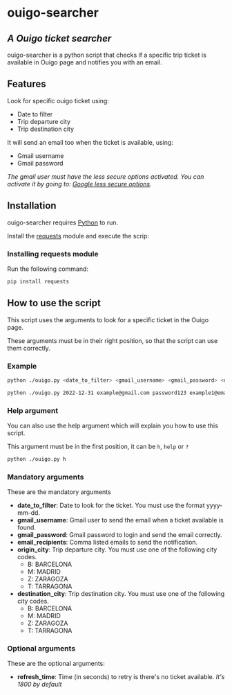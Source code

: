 # ouigo-searcher
## _A Ouigo ticket searcher_

ouigo-searcher is a python script that checks if a specific trip ticket is available in Ouigo page and notifies you with an email.

## Features

Look for specific ouigo ticket using:
- Date to filter
- Trip departure city
- Trip destination city

It will send an email too when the ticket is available, using:
- Gmail username
- Gmail password

_The gmail user must have the less secure options activated. You can activate it by going to: [Google less secure options]._

  [Google less secure options]: <https://myaccount.google.com/lesssecureapps>
  
## Installation

ouigo-searcher requires [Python](https://www.python.org/downloads/) to run.

Install the [requests](https://docs.python-requests.org/) module and execute the scrip:

### Installing requests module

Run the following command:

```sh
pip install requests
```

## How to use the script

This script uses the arguments to look for a specific ticket in the Ouigo page.

These arguments must be in their right position, so that the script can use them correctly.

### Example

```sh
python ./ouigo.py <date_to_filter> <gmail_username> <gmail_password> <email_recipients> <origin_city> <destination_city> <refresh_time>
```
```sh
python ./ouigo.py 2022-12-31 example@gmail.com password123 example1@email.com,example2@email.com,example3@email.com B M 1800
```

### Help argument

You can also use the help argument which will explain you how to use this script.

This argument must be in the first position, it can be `h`, `help` or `?`

```sh
python ./ouigo.py h
```

### Mandatory arguments

These are the mandatory arguments
- **date_to_filter**: Date to look for the ticket. You must use the format yyyy-mm-dd.
- **gmail_username**: Gmail user to send the email when a ticket available is found.
- **gmail_password**: Gmail password to login and send the email correctly.
- **email_recipients**: Comma listed emails to send the notification.
- **origin_city**: Trip departure city. You must use one of the following city codes.
  - B: BARCELONA
  - M: MADRID
  - Z: ZARAGOZA
  - T: TARRAGONA
- **destination_city**: Trip destination city. You must use one of the following city codes.
  - B: BARCELONA
  - M: MADRID
  - Z: ZARAGOZA
  - T: TARRAGONA

### Optional arguments

These are the optional arguments:
- **refresh_time**: Time (in seconds) to retry is there's no ticket available. _It's 1800 by default_
